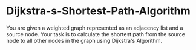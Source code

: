# Dijkstra-s-Shortest-Path-Algorithm
You are given a weighted graph represented as an adjacency list and a source node. Your task is to calculate the shortest path from the source node to all other nodes in the graph using Dijkstra's Algorithm.

